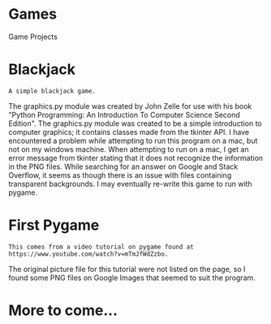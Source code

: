 Games
=====

Game Projects

# Blackjack
    A simple blackjack game. 
The graphics.py module was created by John Zelle for use with his book "Python Programming: An Introduction To Computer Science Second Edition".
The graphics.py module was created to be a simple introduction to computer graphics; it contains classes made from the tkinter API. I have encountered a problem while
attempting to run this program on a mac, but not on my windows machine. When attempting to run on a mac, I get an error message from tkinter stating that it does not recognize
the information in the PNG files. While searching for an answer on Google and Stack Overflow, it seems as though there is an issue with files containing transparent
backgrounds. I may eventually re-write this game to run with pygame.

# First Pygame
    This comes from a video tutorial on pygame found at https://www.youtube.com/watch?v=mTmJfWdZzbo. 
The original picture file for this tutorial were not listed on the page, so I found some PNG files on Google Images that seemed to suit the program. 

# More to come...
 
